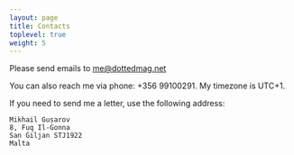 ```yaml
---
layout: page
title: Contacts
toplevel: true
weight: 5
---
```

Please send emails to [me@dottedmag.net](mailto:me@dottedmag.net)

You can also reach me via phone: +356 99100291. My timezone is UTC+1.

If you need to send me a letter, use the following address:
```
Mikhail Gusarov
8, Fuq Il-Ġonna
San Ġiljan STJ1922
Malta
```
